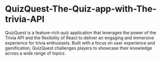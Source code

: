 # QuizQuest-The-Quiz-app-with-The-trivia-API
QuizQuest is a feature-rich quiz application that leverages the power of the Trivia API and the flexibility of React to deliver an engaging and immersive experience for trivia enthusiasts. Built with a focus on user experience and gamification, QuizQuest challenges players to showcase their knowledge across a wide range of topics.

